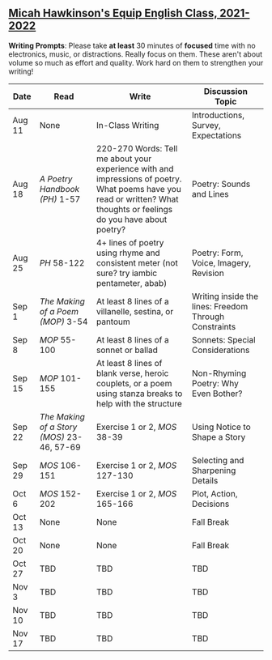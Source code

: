 [Micah Hawkinson's Equip English Class, 2021-2022](/equip/readme.md)
---

**Writing Prompts**: Please take **at least** 30 minutes of **focused** time with no electronics, music, or distractions. Really focus on them. These aren't about volume so much as effort and quality. Work hard on them to strengthen your writing!

| Date | Read | Write | Discussion Topic |
| ---  | ---   | ---  | ---              |
Aug 11 | None | In-Class Writing | Introductions, Survey, Expectations
Aug 18|*A Poetry Handbook (PH)* 1-57|220-270 Words: Tell me about your experience with and impressions of poetry. What poems have you read or written? What thoughts or feelings do you have about poetry?|Poetry: Sounds and Lines
Aug 25|*PH* 58-122|4+ lines of poetry using rhyme and consistent meter (not sure? try iambic pentameter, abab)|Poetry: Form, Voice, Imagery, Revision
Sep 1|*The Making of a Poem (MOP)* 3-54|At least 8 lines of a villanelle, sestina, or pantoum|Writing inside the lines: Freedom Through Constraints
Sep 8|*MOP* 55-100|At least 8 lines of a sonnet or ballad|Sonnets: Special Considerations
Sep 15|*MOP* 101-155|At least 8 lines of blank verse, heroic couplets, or a poem using stanza breaks to help with the structure|Non-Rhyming Poetry: Why Even Bother?
Sep 22|*The Making of a Story (MOS)* 23-46, 57-69|Exercise 1 or 2, *MOS* 38-39|Using Notice to Shape a Story
Sep 29|*MOS* 106-151|Exercise 1 or 2, *MOS* 127-130|Selecting and Sharpening Details
Oct 6|*MOS* 152-202|Exercise 1 or 2, *MOS* 165-166|Plot, Action, Decisions
Oct 13|None|None|Fall Break
Oct 20|None|None|Fall Break
Oct 27|TBD|TBD|TBD
Nov 3|TBD|TBD|TBD
Nov 10|TBD|TBD|TBD
Nov 17|TBD|TBD|TBD
